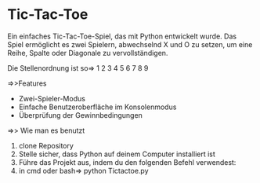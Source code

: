# Tic-Tac-Toe

Ein einfaches Tic-Tac-Toe-Spiel, das mit Python entwickelt wurde. Das Spiel ermöglicht es zwei Spielern, abwechselnd X und O zu setzen, um eine Reihe, Spalte oder Diagonale zu vervollständigen.

Die Stellenordnung ist so=>  1 2 3
                             4 5 6
                             7 8 9

=>>Features
+ Zwei-Spieler-Modus
+ Einfache Benutzeroberfläche im Konsolenmodus
+ Überprüfung der Gewinnbedingungen

=>> Wie man es benutzt
1. clone  Repository
2. Stelle sicher, dass Python auf deinem Computer installiert ist
3. Führe das Projekt aus, indem du den folgenden Befehl verwendest:
4. in cmd oder bash=> python Tictactoe.py

